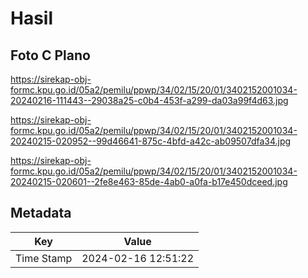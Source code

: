# Hasil

## Foto C Plano

https://sirekap-obj-formc.kpu.go.id/05a2/pemilu/ppwp/34/02/15/20/01/3402152001034-20240216-111443--29038a25-c0b4-453f-a299-da03a99f4d63.jpg

https://sirekap-obj-formc.kpu.go.id/05a2/pemilu/ppwp/34/02/15/20/01/3402152001034-20240215-020952--99d46641-875c-4bfd-a42c-ab09507dfa34.jpg

https://sirekap-obj-formc.kpu.go.id/05a2/pemilu/ppwp/34/02/15/20/01/3402152001034-20240215-020601--2fe8e463-85de-4ab0-a0fa-b17e450dceed.jpg


## Metadata

| Key        | Value               |
| ---------- | ------------------- |
| Time Stamp | 2024-02-16 12:51:22 |



